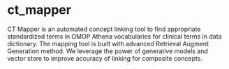 # ct_mapper
CT Mapper is an automated concept linking tool to find appropriate standardized terms in OMOP Athena vocabularies for clinical terms in data dictionary. The mapping tool is built with advanced Retrieval Augment Generation method. We leverage the power of generative models and vector store to improve accuracy of linking for composite concepts.

